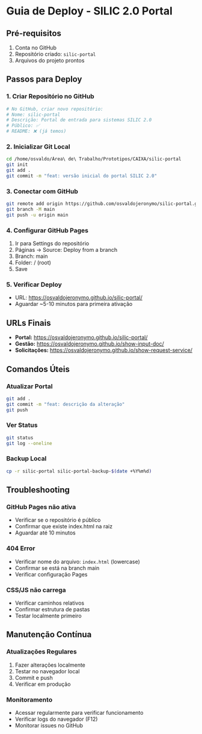 # Guia de Deploy - SILIC 2.0 Portal

## Pré-requisitos

1. Conta no GitHub
2. Repositório criado: `silic-portal`
3. Arquivos do projeto prontos

## Passos para Deploy

### 1. Criar Repositório no GitHub
```bash
# No GitHub, criar novo repositório:
# Nome: silic-portal
# Descrição: Portal de entrada para sistemas SILIC 2.0
# Público: ✅
# README: ❌ (já temos)
```

### 2. Inicializar Git Local
```bash
cd /home/osvaldo/Área\ de\ Trabalho/Prototipos/CAIXA/silic-portal
git init
git add .
git commit -m "feat: versão inicial do portal SILIC 2.0"
```

### 3. Conectar com GitHub
```bash
git remote add origin https://github.com/osvaldojeronymo/silic-portal.git
git branch -M main
git push -u origin main
```

### 4. Configurar GitHub Pages
1. Ir para Settings do repositório
2. Páginas → Source: Deploy from a branch
3. Branch: main
4. Folder: / (root)
5. Save

### 5. Verificar Deploy
- URL: https://osvaldojeronymo.github.io/silic-portal/
- Aguardar ~5-10 minutos para primeira ativação

## URLs Finais

- **Portal:** https://osvaldojeronymo.github.io/silic-portal/
- **Gestão:** https://osvaldojeronymo.github.io/show-input-doc/
- **Solicitações:** https://osvaldojeronymo.github.io/show-request-service/

## Comandos Úteis

### Atualizar Portal
```bash
git add .
git commit -m "feat: descrição da alteração"
git push
```

### Ver Status
```bash
git status
git log --oneline
```

### Backup Local
```bash
cp -r silic-portal silic-portal-backup-$(date +%Y%m%d)
```

## Troubleshooting

### GitHub Pages não ativa
- Verificar se o repositório é público
- Confirmar que existe index.html na raiz
- Aguardar até 10 minutos

### 404 Error
- Verificar nome do arquivo: `index.html` (lowercase)
- Confirmar se está na branch main
- Verificar configuração Pages

### CSS/JS não carrega
- Verificar caminhos relativos
- Confirmar estrutura de pastas
- Testar localmente primeiro

## Manutenção Contínua

### Atualizações Regulares
1. Fazer alterações localmente
2. Testar no navegador local
3. Commit e push
4. Verificar em produção

### Monitoramento
- Acessar regularmente para verificar funcionamento
- Verificar logs do navegador (F12)
- Monitorar issues no GitHub
